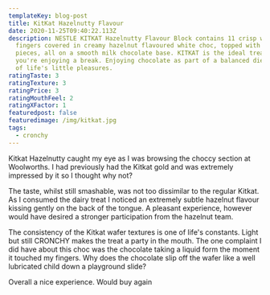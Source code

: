 ```yaml
---
templateKey: blog-post
title: KitKat Hazelnutty Flavour
date: 2020-11-25T09:40:22.113Z
description: NESTLE KITKAT Hazelnutty Flavour Block contains 11 crisp wafer
  fingers covered in creamy hazelnut flavoured white choc, topped with buscuit
  pieces, all on a smooth milk chocolate base. KITKAT is the ideal treat when
  you're enjoying a break. Enjoying chocolate as part of a balanced diet is one
  of life's little pleasures.
ratingTaste: 3
ratingTexture: 3
ratingPrice: 3
ratingMouthFeel: 2
ratingXFactor: 1
featuredpost: false
featuredimage: /img/kitkat.jpg
tags:
  - cronchy
---
```

Kitkat Hazelnutty caught my eye as I was browsing the choccy section at Woolworths. I had previously had the Kitkat gold and was extremely impressed by it so I thought why not?

The taste, whilst still smashable, was not too dissimilar to the regular Kitkat. As I consumed the dairy treat I noticed an extremely subtle hazelnut flavour kissing gently on the back of the tongue. A pleasant experience, however would have desired a stronger participation from the hazelnut team.

The consistency of the Kitkat wafer textures is one of life's constants. Light but still CRONCHY makes the treat a party in the mouth. The one complaint I did have about this choc was the chocolate taking a liquid form the moment it touched my fingers. Why does the chocolate slip off the wafer like a well lubricated child down a playground slide?

Overall a nice experience. Would buy again